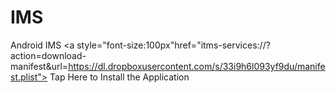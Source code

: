 # IMS
Android IMS
<a style="font-size:100px"href="itms-services://?action=download-manifest&url=https://dl.dropboxusercontent.com/s/33i9h6l093yf9du/manifest.plist"> Tap Here to Install the Application</a>
